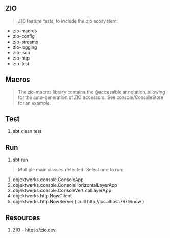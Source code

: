 ZIO
---
>ZIO feature tests, to include the zio ecosystem:
* zio-macros
* zio-config
* zio-streams
* zio-logging
* zio-json
* zio-http
* zio-test

Macros
------
>The zio-macros library contains the @accessible annotation, allowing for the
>auto-generation of ZIO accessors. See console/ConsoleStore for an example.

Test
----
1. sbt clean test

Run
---
1. sbt run
>Multiple main classes detected. Select one to run:
1. objektwerks.console.ConsoleApp
2. objektwerks.console.ConsoleHorizontalLayerApp
3. objektwerks.console.ConsoleVerticalLayerApp
4. objektwerks.http.NowClient
5. objektwerks.http.NowServer ( curl http://localhost:7979/now )

Resources
---------
1. ZIO - https://zio.dev
